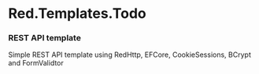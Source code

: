 # Red.Templates.Todo
### REST API template
Simple REST API template using RedHttp, EFCore, CookieSessions, BCrypt and FormValidtor 
